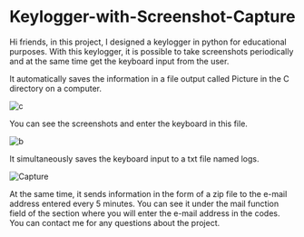 # Keylogger-with-Screenshot-Capture
Hi friends, in this project, I designed a keylogger in python for educational purposes.
With this keylogger, it is possible to take screenshots periodically and at the same time get the keyboard input from the user.


It automatically saves the information in a file output called Picture in the C directory on a computer.

![c](https://user-images.githubusercontent.com/100594545/215270319-067e7151-2c62-416d-9702-d6fb14e8c85c.PNG)


You can see the screenshots and enter the keyboard in this file.

![b](https://user-images.githubusercontent.com/100594545/215270550-2f78cec6-4d15-4703-a46a-dd9e64309250.PNG)


It simultaneously saves the keyboard input to a txt file named logs.

![Capture](https://user-images.githubusercontent.com/100594545/215270552-21e34356-816c-4f30-be26-e88b173d98b8.PNG)


At the same time, it sends information in the form of a zip file to the e-mail address entered every 5 minutes.
You can see it under the mail function field of the section where you will enter the e-mail address in the codes.
You can contact me for any questions about the project.
